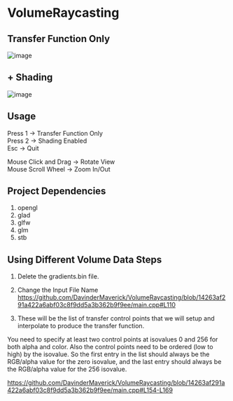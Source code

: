 # VolumeRaycasting

## Transfer Function Only
![image](https://user-images.githubusercontent.com/50461188/57693295-7bf66d80-7666-11e9-90ca-2856252dc97c.png)

## + Shading
![image](https://user-images.githubusercontent.com/50461188/57693261-6c772480-7666-11e9-931c-1bc76324c99c.png)

## Usage
Press 1 -> Transfer Function Only  
Press 2 -> Shading Enabled  
Esc -> Quit  

Mouse Click and Drag -> Rotate View  
Mouse Scroll Wheel -> Zoom In/Out  

## Project Dependencies
1. opengl  
2. glad  
3. glfw  
4. glm  
5. stb  

## Using Different Volume Data Steps

1. Delete the gradients.bin file.

2. Change the Input File Name 
https://github.com/DavinderMaverick/VolumeRaycasting/blob/14263af291a422a6abf03c8f9dd5a3b362b9f9ee/main.cpp#L110

3. These will be the list of transfer control points that we will setup and interpolate to produce the transfer function.

You need to specify at least two control points at isovalues 0 and 256 for both alpha and color. Also the control points need to be ordered (low to high) by the isovalue. So the first entry in the list should always be the RGB/alpha value for the zero isovalue, and the last entry should always be the RGB/alpha value for the 256 isovalue.

https://github.com/DavinderMaverick/VolumeRaycasting/blob/14263af291a422a6abf03c8f9dd5a3b362b9f9ee/main.cpp#L154-L169
